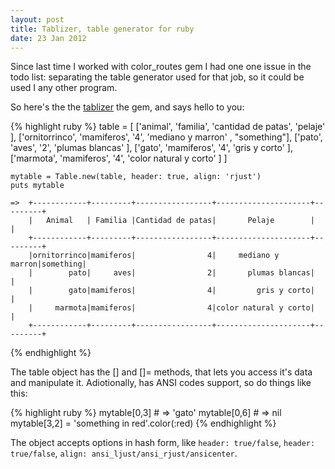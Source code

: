 ```yaml
---
layout: post
title: Tablizer, table generator for ruby
date: 23 Jan 2012
---
```


Since last time I worked with color_routes gem I had one one issue in the todo list: separating the table generator used for that job, so it could be used I any other program.

So here's the the [tablizer](github.com/nicooga/tablizer) the gem, and says hello to you:

{% highlight ruby %}
    table = [
        ['animal',              'familia',      'cantidad de patas',    'pelaje'                ],
        ['ornitorrinco',        'mamiferos',    '4',                    'mediano y marron'      , "something"],
        ['pato',                'aves',         '2',                    'plumas blancas'        ],
        ['gato',                'mamiferos',    '4',                    'gris y corto'          ],
        ['marmota',             'mamiferos',    '4',                    'color natural y corto' ]
    ]

    mytable = Table.new(table, header: true, align: 'rjust')
    puts mytable

    =>  +------------+---------+-----------------+---------------------+---------+
        |   Animal   | Familia |Cantidad de patas|       Pelaje        |         |
        +------------+---------+-----------------+---------------------+---------+
        |ornitorrinco|mamiferos|                4|     mediano y marron|something|
        |        pato|     aves|                2|       plumas blancas|         |
        |        gato|mamiferos|                4|         gris y corto|         |
        |     marmota|mamiferos|                4|color natural y corto|         |
        +------------+---------+-----------------+---------------------+---------+
{% endhighlight %}

The table object has the [] and []= methods, that lets you access it's data and manipulate it. Adiotionally, has ANSI codes support, so do things like this:

{% highlight ruby %}
    mytable[0,3]    # => 'gato'
    mytable[0,6]    # => nil
    mytable[3,2] = 'something in red'.color(:red)
{% endhighlight %}

The object accepts options in hash form, like `header: true/false`, `header: true/false`, `align: ansi_ljust/ansi_rjust/ansicenter`.
